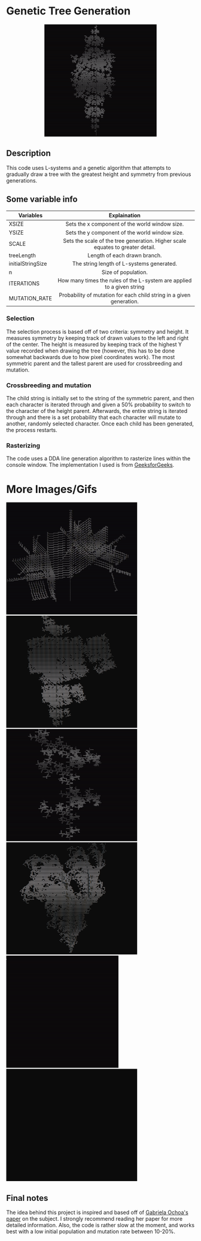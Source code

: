 # Genetic Tree Generation


<center><img src="images/6.gif" width="300" height="300" ></center>

## Description
This code uses L-systems and a genetic algorithm that attempts to gradually draw a tree 
with the greatest height and symmetry from previous generations.

## Some variable info

| Variables            | Explaination                                                                    |
| ---------------------|:-------------------------------------------------------------------------------:|
| XSIZE                | Sets the x component of the world window size.                                  |
| YSIZE                | Sets the y component of the world window size.                                  |
| SCALE                | Sets the scale of the tree generation. Higher scale equates to greater detail.  |
| treeLength           | Length of each drawn branch.                                                    |
| initialStringSize    | The string length of L-systems generated.                                       |
| n                    | Size of population.                                                             |
| ITERATIONS           | How many times the rules of the L-system are applied to a given string          |
| MUTATION_RATE        | Probability of mutation for each child string in a given generation.            |

### Selection
The selection process is based off of two criteria: symmetry and height. It measures symmetry by keeping track of drawn values to the left and right of the center. The height is measured by keeping track of the highest Y value recorded when drawing the tree (however, this has to be done somewhat backwards due to how pixel coordinates work). The most symmetric parent and the tallest parent are used for crossbreeding and mutation.

### Crossbreeding and mutation
The child string is initially set to the string of the symmetric parent, and then each character is iterated through and given a 50% probability to switch to the character of the height parent. Afterwards, the entire string is iterated through and there is a set probability that each character will mutate to another, randomly selected character. Once each child has been generated, the process restarts.

### Rasterizing
The code uses a DDA line generation algorithm to rasterize lines within the console window. The implementation I used is from [GeeksforGeeks](https://www.geeksforgeeks.org/dda-line-generation-algorithm-computer-graphics/).

# More Images/Gifs
<img src="images/2.gif" width="350" height="300" > <img src="images/3.png" width="350" height="300" >
<img src="images/4.gif" width="350" height="300" > <img src="images/5.png" width="350" height="300" > 
<img src="images/1.gif" width="300" height="300" > <img src="images/7.gif" width="350" height="300" > 

## Final notes
The idea behind this project is inspired and based off of [Gabriela Ochoa's paper](https://link.springer.com/chapter/10.1007/BFb0056876) on the subject. I strongly recommend reading her paper for more detailed information. Also, the code is rather slow at the moment, and works best with a low initial population and mutation rate between 10-20%.
